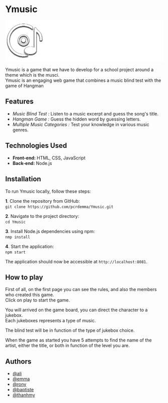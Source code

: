 
# Ymusic
![Ymusic Logo](logo-readme.png)

Ymusic is a game that we have to develop for a school project around a theme which is the musci.  
Ymusic is an engaging web game that combines a music blind test with the game of Hangman

## Features

- *Music Blind Test :* Listen to a music excerpt and guess the song's title.
- *Hangman Game :* Guess the hidden word by guessing letters.
- *Multiple Music Categories :* Test your knowledge in various music genres.  

## Technologies Used

- **Front-end:** HTML, CSS, JavaScript
- **Back-end:** Node.js
    


## Installation

To run Ymusic locally, follow these steps:

**1**. Clone the repository from GitHub:  
`git clone https://github.com/pcrdemma/Ymusic.git`  

**2**. Navigate to the project directory:  
`cd Ymusic `  

**3**. Install Node.js dependencies using npm:  
`nmp install`   

**4**. Start the application:  
`npm start` 

The application should now be accessible at `http://localhost:8081`.

## How to play    

First of all, on the first page you can see the rules, and also the members who created this game.  
Click on play to start the game.  

You will arrived on the game board, you can direct the character to a jukebox.   
Each jukeboxes represents a type of music.  

The blind test will be in function of the type of jukebox choice.  

When the game as started you have 5 attempts to find the name of the artist, either the title, or both in function of the level you are. 



## Authors

- [@ali](https://www.github.com/celebi0103)
- [@emma](https://www.github.com/pcrdemma)
- [@rony](https://www.github.com/ronyk10)
- [@baptiste](https://www.github.com/bapetisteuh)
- [@thanhmy](https://www.github.com/thanhmy69)

